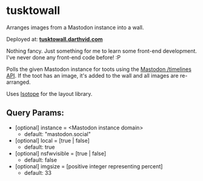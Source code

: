 # tusktowall
Arranges images from a Mastodon instance into a wall.

Deployed at:
**[tusktowall.darthvid.com](http://tusktowall.darthvid.com)**

Nothing fancy. Just something for me to learn some front-end development. I've never done any front-end code before! :P

Polls the given Mastodon instance for toots using the [Mastodon /timelines API](https://github.com/tootsuite/documentation/blob/master/Using-the-API/API.md#timelines). If the toot has an image, it's added to the wall and all images are re-arranged.

Uses [Isotope](http://isotope.metafizzy.co/) for the layout library.

## Query Params:
* [optional] instance = \<Mastodon instance domain\>
	* default: "mastodon.social"
* [optional] local = [true | false]
	* default: true
* [optional] nsfwvisible = [true | false]
	* default: false
* [optional] imgsize = [positive integer representing percent]
	* default: 33
